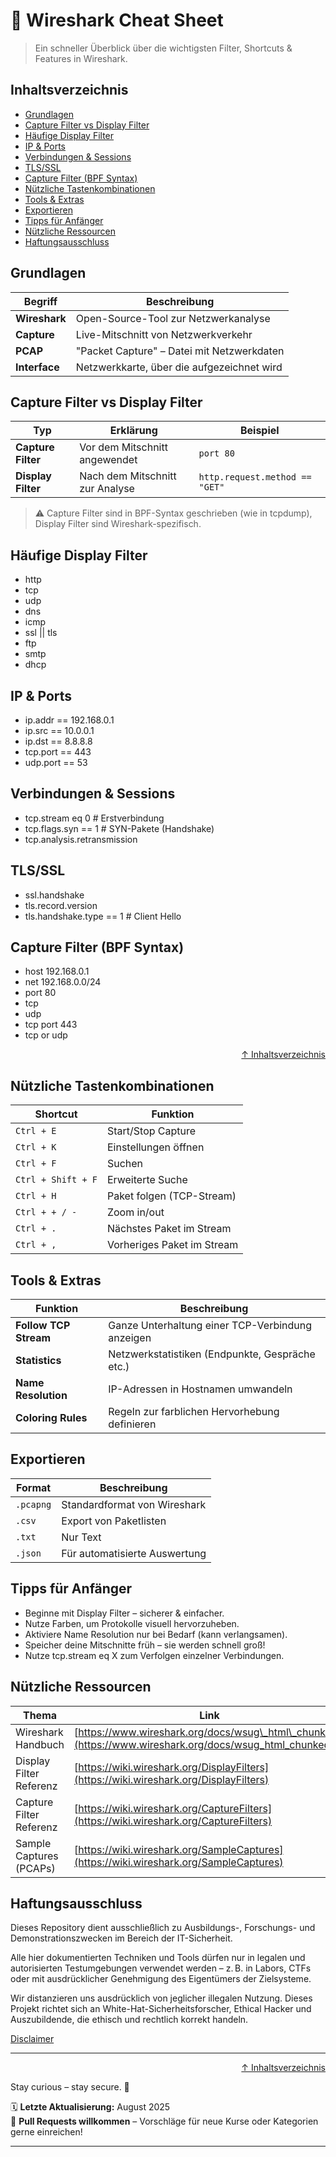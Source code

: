 # 🦈 Wireshark Cheat Sheet

>Ein schneller Überblick über die wichtigsten Filter, Shortcuts & Features in Wireshark.


## Inhaltsverzeichnis
- [Grundlagen](#grundlagen)
- [Capture Filter vs Display Filter](#capture-filter-bpf-syntax)
- [Häufige Display Filter](#häufige-display-filter)
- [IP & Ports](#ip--ports)
- [Verbindungen & Sessions](#verbindungen--sessions)
- [TLS/SSL](#tlsssl)
- [Capture Filter (BPF Syntax)](#capture-filter-bpf-syntax)
- [Nützliche Tastenkombinationen](#nützliche-tastenkombinationen)
- [Tools & Extras](#tools--extras)
- [Exportieren](#exportieren)
- [Tipps für Anfänger](#tipps-für-anfänger)
- [Nützliche Ressourcen](#nützliche-ressourcen)
- [Haftungsausschluss](#haftungsausschluss)


## Grundlagen

| Begriff       | Beschreibung                               |
| ------------- | ------------------------------------------ |
| **Wireshark** | Open-Source-Tool zur Netzwerkanalyse       |
| **Capture**   | Live-Mitschnitt von Netzwerkverkehr        |
| **PCAP**      | "Packet Capture" – Datei mit Netzwerkdaten |
| **Interface** | Netzwerkkarte, über die aufgezeichnet wird |



## Capture Filter vs Display Filter

| Typ                | Erklärung                       | Beispiel                       |
| ------------------ | ------------------------------- | ------------------------------ |
| **Capture Filter** | Vor dem Mitschnitt angewendet   | `port 80`                      |
| **Display Filter** | Nach dem Mitschnitt zur Analyse | `http.request.method == "GET"` |

> ⚠️ Capture Filter sind in BPF-Syntax geschrieben (wie in tcpdump), 
Display Filter sind Wireshark-spezifisch.



## Häufige Display Filter

- http
- tcp
- udp
- dns
- icmp
- ssl || tls
- ftp
- smtp
- dhcp



## IP & Ports

- ip.addr == 192.168.0.1
- ip.src == 10.0.0.1
- ip.dst == 8.8.8.8
- tcp.port == 443
- udp.port == 53



## Verbindungen & Sessions

- tcp.stream eq 0                 # Erstverbindung
- tcp.flags.syn == 1              # SYN-Pakete (Handshake)
- tcp.analysis.retransmission



## TLS/SSL

- ssl.handshake
- tls.record.version
- tls.handshake.type == 1         # Client Hello



## Capture Filter (BPF Syntax)

- host 192.168.0.1
- net 192.168.0.0/24
- port 80
- tcp
- udp
- tcp port 443
- tcp or udp



<div align=right>

[↑ Inhaltsverzeichnis](#inhaltsverzeichnis)

</div>

## Nützliche Tastenkombinationen

| Shortcut           | Funktion                   |
| ------------------ | -------------------------- |
| `Ctrl + E`         | Start/Stop Capture         |
| `Ctrl + K`         | Einstellungen öffnen       |
| `Ctrl + F`         | Suchen                     |
| `Ctrl + Shift + F` | Erweiterte Suche           |
| `Ctrl + H`         | Paket folgen (TCP-Stream)  |
| `Ctrl + + / -`     | Zoom in/out                |
| `Ctrl + .`         | Nächstes Paket im Stream   |
| `Ctrl + ,`         | Vorheriges Paket im Stream |



## Tools & Extras

| Funktion              | Beschreibung                                     |
| --------------------- | ------------------------------------------------ |
| **Follow TCP Stream** | Ganze Unterhaltung einer TCP-Verbindung anzeigen |
| **Statistics**        | Netzwerkstatistiken (Endpunkte, Gespräche etc.)  |
| **Name Resolution**   | IP-Adressen in Hostnamen umwandeln               |
| **Coloring Rules**    | Regeln zur farblichen Hervorhebung definieren    |



## Exportieren

| Format    | Beschreibung                  |
| --------- | ----------------------------- |
| `.pcapng` | Standardformat von Wireshark  |
| `.csv`    | Export von Paketlisten        |
| `.txt`    | Nur Text                      |
| `.json`   | Für automatisierte Auswertung |



## Tipps für Anfänger

- Beginne mit Display Filter – sicherer & einfacher.
- Nutze Farben, um Protokolle visuell hervorzuheben.
- Aktiviere Name Resolution nur bei Bedarf (kann verlangsamen).
- Speicher deine Mitschnitte früh – sie werden schnell groß!
- Nutze tcp.stream eq X zum Verfolgen einzelner Verbindungen.



## Nützliche Ressourcen

| Thema                   | Link                                                                                                     |
| ----------------------- | -------------------------------------------------------------------------------------------------------- |
| Wireshark Handbuch      | [https://www.wireshark.org/docs/wsug\_html\_chunked/](https://www.wireshark.org/docs/wsug_html_chunked/) |
| Display Filter Referenz | [https://wiki.wireshark.org/DisplayFilters](https://wiki.wireshark.org/DisplayFilters)                   |
| Capture Filter Referenz | [https://wiki.wireshark.org/CaptureFilters](https://wiki.wireshark.org/CaptureFilters)                   |
| Sample Captures (PCAPs) | [https://wiki.wireshark.org/SampleCaptures](https://wiki.wireshark.org/SampleCaptures)                   |




## Haftungsausschluss

Dieses Repository dient ausschließlich zu Ausbildungs-, Forschungs- und Demonstrationszwecken im Bereich der IT-Sicherheit.

Alle hier dokumentierten Techniken und Tools dürfen nur in legalen und autorisierten Testumgebungen verwendet werden – z. B. in Labors, CTFs oder mit ausdrücklicher Genehmigung des Eigentümers der Zielsysteme.

Wir distanzieren uns ausdrücklich von jeglicher illegalen Nutzung.
Dieses Projekt richtet sich an White-Hat-Sicherheitsforscher, Ethical Hacker und Auszubildende, die ethisch und rechtlich korrekt handeln.

[Disclaimer](/00-disclaimer/disclaimer.md)

--- 

<div align=right>

[↑ Inhaltsverzeichnis](#inhaltsverzeichnis)

</div>

Stay curious – stay secure. 🔐

🗓️ **Letzte Aktualisierung:** August 2025  
🤝 **Pull Requests willkommen** – Vorschläge für neue Kurse oder Kategorien gerne einreichen!

---
